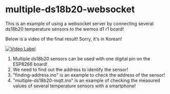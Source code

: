 # multiple-ds18b20-websocket
This is an example of using a websocket server by connecting several ds18b20 temperature sensors to the wemos d1 r1 board!

Below is a video of the final result! Sorry, it's in Korean!

[![Video Label](http://img.youtube.com/vi/O6YCD7KxLMA/0.jpg)](https://youtu.be/O6YCD7KxLMA?t=8129)

1. Multiple ds18b20 sensors can be used with one digital pin on the ESP8266 board!
2. We need to find out the address to identify the sensor!
3. "finding-address.ino" is an example to check the address of the sensor!
4. "multiple-ds18b20-mqtt.ino" is an example of checking the measured values ​​of several temperature sensors with a smartphone!
